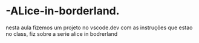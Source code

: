 # -ALice-in-borderland.
nesta aula fizemos um projeto no vscode.dev com as instruções que estao no class, fiz sobre a serie alice in bodrerland
